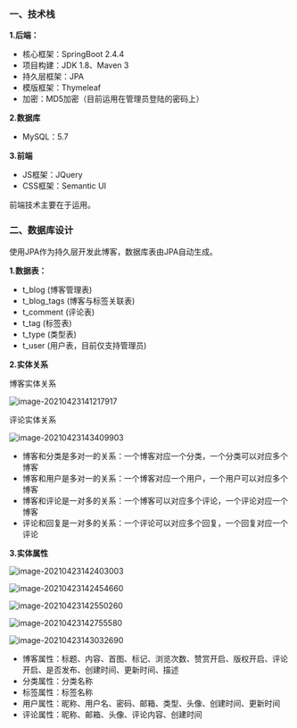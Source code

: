 ### 一、技术栈

**1.后端：**

- 核心框架：SpringBoot 2.4.4
- 项目构建：JDK 1.8、Maven 3
- 持久层框架：JPA
- 模版框架：Thymeleaf
- 加密：MD5加密（目前运用在管理员登陆的密码上）

**2.数据库**

- MySQL：5.7

**3.前端**

- JS框架：JQuery
- CSS框架：Semantic UI

前端技术主要在于运用。

### 二、数据库设计

使用JPA作为持久层开发此博客，数据库表由JPA自动生成。

**1.数据表：**

- t_blog (博客管理表)
- t_blog_tags (博客与标签关联表)
- t_comment (评论表)
- t_tag (标签表)
- t_type (类型表)
- t_user (用户表，目前仅支持管理员)

**2.实体关系**

博客实体关系

![image-20210423141217917](C:\Users\11799\AppData\Roaming\Typora\typora-user-images\image-20210423141217917.png)

评论实体关系

![image-20210423143409903](C:\Users\11799\AppData\Roaming\Typora\typora-user-images\image-20210423143409903.png)

- 博客和分类是多对一的关系：一个博客对应一个分类，一个分类可以对应多个博客
- 博客和用户是多对一的关系：一个博客对应一个用户，一个用户可以对应多个博客
- 博客和评论是一对多的关系：一个博客可以对应多个评论，一个评论对应一个博客
- 评论和回复是一对多的关系：一个评论可以对应多个回复，一个回复对应一个评论

**3.实体属性**

![image-20210423142403003](C:\Users\11799\AppData\Roaming\Typora\typora-user-images\image-20210423142403003.png)

![image-20210423142454660](C:\Users\11799\AppData\Roaming\Typora\typora-user-images\image-20210423142454660.png)

![image-20210423142550260](C:\Users\11799\AppData\Roaming\Typora\typora-user-images\image-20210423142550260.png)

![image-20210423142755580](C:\Users\11799\AppData\Roaming\Typora\typora-user-images\image-20210423142755580.png)

![image-20210423143032690](C:\Users\11799\AppData\Roaming\Typora\typora-user-images\image-20210423143032690.png)

- 博客属性：标题、内容、首图、标记、浏览次数、赞赏开启、版权开启、评论开启、是否发布、创建时间、更新时间、描述
- 分类属性：分类名称
- 标签属性：标签名称
- 用户属性：昵称、用户名、密码、邮箱、类型、头像、创建时间、更新时间
- 评论属性：昵称、邮箱、头像、评论内容、创建时间
